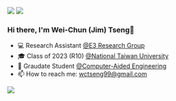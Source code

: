 

[<img src="https://img.shields.io/badge/linkedin-%230077B5.svg?&style=for-the-badge&logo=linkedin&logoColor=white" />](https://www.linkedin.com/in/wctseng)
[<img src="https://img.shields.io/badge/Medium-12100E?style=for-the-badge&logo=medium&logoColor=white" />](https://medium.com/@wctseng99)

### Hi there, I'm Wei-Chun (Jim) Tseng👋

- 💻 Research Assistant [@E3 Research Group](https://www.e3group.caece.net)
- 🎓 Class of 2023 (R10) [@National Taiwan University](https://www.ntu.edu.tw/)
- 🏫 Graudate Student [@Computer-Aided Engineering](https://www.caece.net/)
- 📫 How to reach me: wctseng99@gmail.com


![](https://komarev.com/ghpvc/?username=wctseng99)

